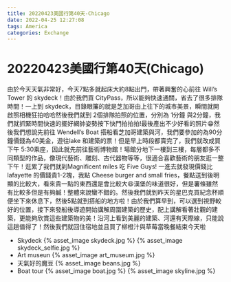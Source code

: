 ```yaml
---
title: 20220423美國行第40天-Chicago
date: 2022-04-25 12:27:08
tags: America
categories: Exchange
---
```

# 20220423美國行第40天(Chicago)

由於今天天氣非常好，今天7點多就起床大約8點出門，帶著興奮的心前往 Will’s Tower 的 skydeck！由於我們買 CityPass，所以能夠快速通關，省去了很多排隊時間！一上到 skydeck，目錄眼簾的就是芝加哥由上往下的城市美景，瞬間就開啟照相機狂拍哈哈然後我們就到 2個排隊拍照的位置，分別為 1分鐘 與2分鐘，我們就抓緊時間快速的擺好網帥姿勢按下快門拍拍拍!最後產出不少好看的照片😁然後我們想說先前往 Wendell’s Boat 搭船看芝加哥建築與河，我們要參加的為90分鐘價錢為40美金，遊往lake 和建築的票！但是早上時段都賣完了，我們就改成買下午 5:30乘座，因此就先前往藝術博物館！場館分地下一樓到三樓，每層都多不同類型的作品，像現代藝術、雕刻、古代器物等等，很適合喜歡藝術的朋友逛一整下午！逛累了我們就到Magnificent miles 吃 Five Guys! 一進去就發現價錢比 lafayette 的價錢貴1-2塊，我點 Cheese burger and small fries，餐點送到後明顯的比較大，看來貴一點的東西還是會比較大😆漢堡的味道很好，但是薯條雖然有比較多但是有夠鹹！整體來說蠻不錯的。然後我們就到昨天的星巴克買紀念杯順便坐下來休息下，然後5點就到搭船的地方啦！由於我們算早到，可以選到視野較好的位置，接下來發船後導遊開始講解周圍建築的歷史，配上講解看著壯觀的建築，更能夠欣賞這些建築物的美！沿河上看到美麗的建築、河還有天際線，只能說這趟值得了！然後我們就回住宿地並且買了柳橙汁與草莓當晚餐結束今天啦

- Skydeck
 {% asset_image skydeck.jpg %}
 {% asset_image skydeck_selfie.jpg %}
- Art museun
 {% asset_image art_museum.jpg %}
- 天氣好的魔豆
 {% asset_image beans.jpg %}
- Boat tour
 {% asset_image boat.jpg %}
 {% asset_image skyline.jpg %}